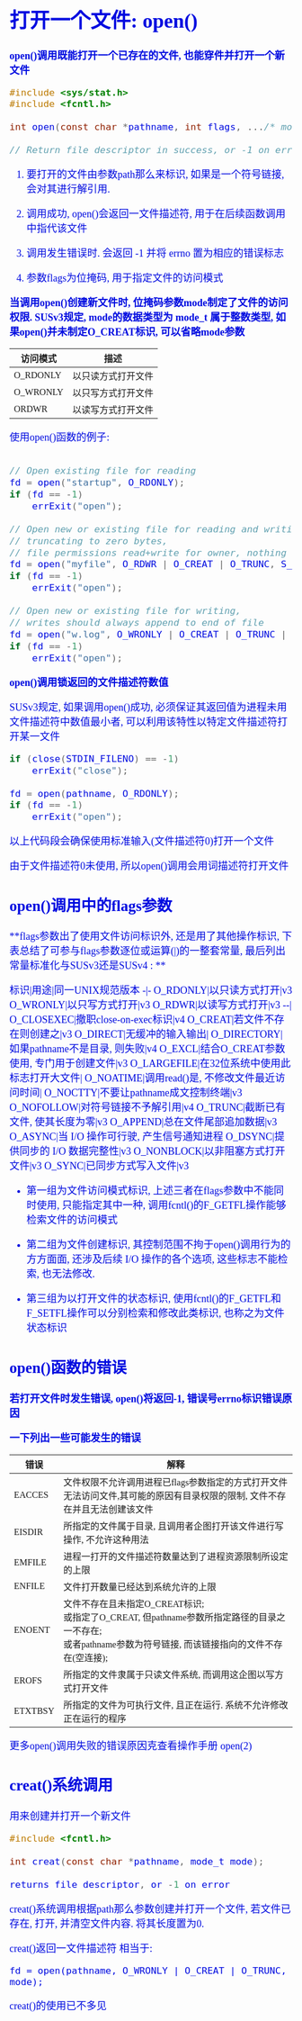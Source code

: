 <font size=4 color=light-blue face="微软雅黑">

# 打开一个文件: open()

**open()调用既能打开一个已存在的文件, 也能穿件并打开一个新文件**

```c
#include <sys/stat.h>
#include <fcntl.h>

int open(const char *pathname, int flags, .../* mode_t mode */);

// Return file descriptor in success, or -1 on error

```

1. 要打开的文件由参数path那么来标识, 如果是一个符号链接, 会对其进行解引用.

2. 调用成功, open()会返回一文件描述符, 用于在后续函数调用中指代该文件

3. 调用发生错误时. 会返回 -1 并将 errno 置为相应的错误标志

4. 参数flags为位掩码, 用于指定文件的访问模式

**当调用open()创建新文件时, 位掩码参数mode制定了文件的访问权限. SUSv3规定, mode的数据类型为 mode_t 属于整数类型, 如果open()并未制定O_CREAT标识, 可以省略mode参数**

访问模式|描述
-|-
O_RDONLY|以只读方式打开文件
O_WRONLY|以只写方式打开文件
ORDWR|以读写方式打开文件

使用open()函数的例子:

```c

// Open existing file for reading
fd = open("startup", O_RDONLY);
if (fd == -1)
	errExit("open");

// Open new or existing file for reading and writing,
// truncating to zero bytes, 
// file permissions read+write for owner, nothing for all others
fd = open("myfile", O_RDWR | O_CREAT | O_TRUNC, S_IRUSR | S_IWUSR);
if (fd == -1)
	errExit("open");

// Open new or existing file for writing, 
// writes should always append to end of file
fd = open("w.log", O_WRONLY | O_CREAT | O_TRUNC | O_APPEND, S_IRUSR | S_IWUSR);
if (fd == -1)
	errExit("open");
```

**open()调用锁返回的文件描述符数值**

SUSv3规定, 如果调用open()成功, 必须保证其返回值为进程未用文件描述符中数值最小者, 可以利用该特性以特定文件描述符打开某一文件

```c
if (close(STDIN_FILENO) == -1)
	errExit("close");

fd = open(pathname, O_RDONLY);
if (fd == -1)
	errExit("open");
```
以上代码段会确保使用标准输入(文件描述符0)打开一个文件

由于文件描述符0未使用, 所以open()调用会用词描述符打开文件

## open()调用中的flags参数

**flags参数出了使用文件访问标识外, 还是用了其他操作标识, 下表总结了可参与flags参数逐位或运算(|)的一整套常量, 最后列出常量标准化与SUSv3还是SUSv4 : **

标识|用途|同一UNIX规范版本
-|-
O_RDONLY|以只读方式打开|v3
O_WRONLY|以只写方式打开|v3
O_RDWR|以读写方式打开|v3
--|
O_CLOSEXEC|撤职close-on-exec标识|v4
O_CREAT|若文件不存在则创建之|v3
O_DIRECT|无缓冲的输入输出|
O_DIRECTORY|如果pathname不是目录, 则失败|v4
O_EXCL|结合O_CREAT参数使用, 专门用于创建文件|v3
O_LARGEFILE|在32位系统中使用此标志打开大文件|
O_NOATIME|调用read()是, 不修改文件最近访问时间|
O_NOCTTY|不要让pathname成文控制终端|v3
O_NOFOLLOW|对符号链接不予解引用|v4
O_TRUNC|截断已有文件, 使其长度为零|v3
O_APPEND|总在文件尾部追加数据|v3
O_ASYNC|当 I/O 操作可行驶, 产生信号通知进程
O_DSYNC|提供同步的 I/O 数据完整性|v3
O_NONBLOCK|以非阻塞方式打开文件|v3
O_SYNC|已同步方式写入文件|v3

+ 第一组为文件访问模式标识, 上述三者在flags参数中不能同时使用, 只能指定其中一种, 调用fcntl()的F_GETFL操作能够检索文件的访问模式

+ 第二组为文件创建标识, 其控制范围不拘于open()调用行为的方方面面, 还涉及后续 I/O 操作的各个选项, 这些标志不能检索, 也无法修改.

+ 第三组为以打开文件的状态标识, 使用fcntl()的F_GETFL和F_SETFL操作可以分别检索和修改此类标识, 也称之为文件状态标识

## open()函数的错误

**若打开文件时发生错误, open()将返回-1, 错误号errno标识错误原因**

**一下列出一些可能发生的错误**

错误|解释
-|-
EACCES|文件权限不允许调用进程已flags参数指定的方式打开文件<br>无法访问文件,其可能的原因有目录权限的限制, 文件不存在并且无法创建该文件
EISDIR|所指定的文件属于目录, 且调用者企图打开该文件进行写操作, 不允许这种用法
EMFILE|进程一打开的文件描述符数量达到了进程资源限制所设定的上限
ENFILE|文件打开数量已经达到系统允许的上限
ENOENT|文件不存在且未指定O_CREAT标识;<br>或指定了O_CREAT, 但pathname参数所指定路径的目录之一不存在;<br>或者pathname参数为符号链接, 而该链接指向的文件不存在(空连接);
EROFS|所指定的文件隶属于只读文件系统, 而调用这企图以写方式打开文件
ETXTBSY|所指定的文件为可执行文件, 且正在运行. 系统不允许修改正在运行的程序

更多open()调用失败的错误原因克查看操作手册 open(2)


## creat()系统调用

用来创建并打开一个新文件

```c
#include <fcntl.h>

int creat(const char *pathname, mode_t mode);

returns file descriptor, or -1 on error
```

creat()系统调用根据path那么参数创建并打开一个文件, 若文件已存在, 打开, 并清空文件内容. 将其长度置为0.

creat()返回一文件描述符 相当于:
		
	fd = open(pathname, O_WRONLY | O_CREAT | O_TRUNC, mode);

creat()的使用已不多见